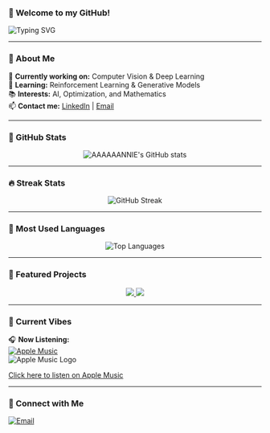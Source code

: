 ### 👋 Welcome to my GitHub!  
![Typing SVG](https://readme-typing-svg.herokuapp.com?size=27&color=F75C7E&lines=We+are+already+on+the+optimal+way!;Welcome,+Explorer!+🚀;Let's+build+something+great+together!)

---

### 📌 About Me  
🔭 **Currently working on:** Computer Vision & Deep Learning  
🌱 **Learning:** Reinforcement Learning & Generative Models  
📚 **Interests:** AI, Optimization, and Mathematics  
📫 **Contact me:** [LinkedIn](https://www.linkedin.com/in/your-profile) | [Email](mailto:your.email@example.com)  

---

### 🚀 GitHub Stats  
<div align="center">
    <img src="https://github-readme-stats.vercel.app/api?username=aaaaaannie&show_icons=true&theme=radical" alt="AAAAAANNIE's GitHub stats">
</div>

---

### 🔥 Streak Stats  
<div align="center">
    <img src="https://github-readme-streak-stats.herokuapp.com/?user=aaaaaannie&theme=radical" alt="GitHub Streak">
</div>

---

### 🌟 Most Used Languages  
<div align="center">
    <img src="https://github-readme-stats.vercel.app/api/top-langs/?username=aaaaaannie&layout=compact&langs_count=6&theme=radical" alt="Top Languages">
</div>

---

### 📂 Featured Projects  
<div align="center">
    <a href="https://github.com/aaaaaannie/Project1">
        <img src="https://github-readme-stats.vercel.app/api/pin/?username=aaaaaannie&repo=Project1&theme=radical">
    </a>
    <a href="https://github.com/aaaaaannie/Project2">
        <img src="https://github-readme-stats.vercel.app/api/pin/?username=aaaaaannie&repo=Project2&theme=radical">
    </a>
</div>

---

### 🎵 Current Vibes  
🎧 **Now Listening:**  
[![Apple Music](https://upload.wikimedia.org/wikipedia/commons/thumb/5/5e/Apple_Music_logo.svg/512px-Apple_Music_logo.svg.png)](https://music.apple.com/us/playlist/top-10-songs/pl.u-V9D7mqpu05G)  
![Apple Music Logo](https://raw.githubusercontent.com/aaaaaannie/aaaaaannie/main/apple-music-logo.png)

[Click here to listen on Apple Music](https://music.apple.com/us/playlist/top-10-songs/pl.u-V9D7mqpu05G)



---

### 🤝 Connect with Me   
[![Email](https://img.shields.io/badge/-Email-D14836?style=flat-square&logo=gmail&logoColor=white)](mailto:anniechenyy700@gmail.com)  

